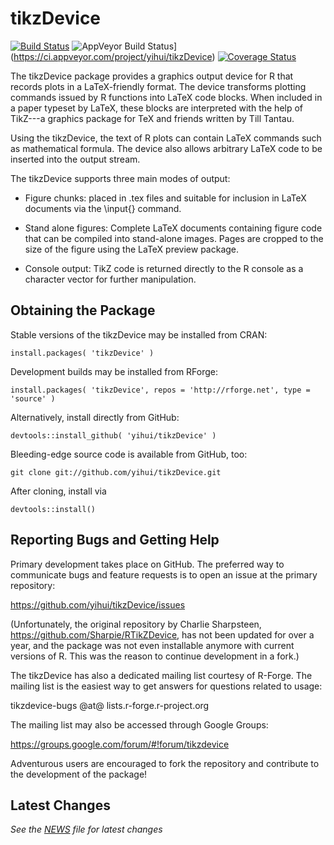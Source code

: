 tikzDevice
==========

[![Build Status](https://travis-ci.org/yihui/tikzDevice.svg)](https://travis-ci.org/yihui/tikzDevice) ![AppVeyor Build Status](https://ci.appveyor.com/api/projects/status/github/yihui/tikzDevice?branch=master)](https://ci.appveyor.com/project/yihui/tikzDevice) [![Coverage Status](https://coveralls.io/repos/yihui/tikzDevice/badge.svg)](https://coveralls.io/r/yihui/tikzDevice)

The tikzDevice package provides a graphics output device for R that records
plots in a LaTeX-friendly format. The device transforms plotting commands
issued by R functions into LaTeX code blocks. When included in a paper typeset
by LaTeX, these blocks are interpreted with the help of TikZ---a graphics
package for TeX and friends written by Till Tantau.

Using the tikzDevice, the text of R plots can contain LaTeX commands such as
mathematical formula. The device also allows arbitrary LaTeX code to be
inserted into the output stream.

The tikzDevice supports three main modes of output:

  - Figure chunks: placed in .tex files and suitable for inclusion in LaTeX
    documents via the \input{} command.

  - Stand alone figures: Complete LaTeX documents containing figure code that
    can be compiled into stand-alone images. Pages are cropped to the size of
    the figure using the LaTeX preview package.

  - Console output: TikZ code is returned directly to the R console as a
    character vector for further manipulation.


Obtaining the Package
---------------------

Stable versions of the tikzDevice may be installed from CRAN:

    install.packages( 'tikzDevice' )

Development builds may be installed from RForge:

    install.packages( 'tikzDevice', repos = 'http://rforge.net', type = 'source' )

Alternatively, install directly from GitHub:

    devtools::install_github( 'yihui/tikzDevice' )

Bleeding-edge source code is available from GitHub, too:

    git clone git://github.com/yihui/tikzDevice.git

After cloning, install via

    devtools::install()


Reporting Bugs and Getting Help
-------------------------------

Primary development takes place on GitHub.  The preferred way to communicate
bugs and feature requests is to open an issue at the primary repository:

  https://github.com/yihui/tikzDevice/issues

(Unfortunately, the original repository by Charlie Sharpsteen,
https://github.com/Sharpie/RTikZDevice, has not been updated for over a year,
and the package was not even installable anymore with current versions of R.
This was the reason to continue development in a fork.)

The tikzDevice has also a dedicated mailing list courtesy of R-Forge.  The
mailing list is the easiest way to get answers for questions related
to usage:

  tikzdevice-bugs @at@ lists.r-forge.r-project.org

The mailing list may also be accessed through Google Groups:

  https://groups.google.com/forum/#!forum/tikzdevice

Adventurous users are encouraged to fork the repository and contribute
to the development of the package!


Latest Changes
--------------

*See the [NEWS][2] file for latest changes*

  [2]:https://github.com/yihui/tikzDevice/blob/master/NEWS.md

